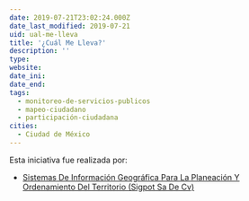 ```yaml
---
date: 2019-07-21T23:02:24.000Z
date_last_modified: 2019-07-21
uid: ual-me-lleva
title: '¿Cuál Me Lleva?'
description: ''
type: 
website: 
date_ini: 
date_end: 
tags:
  - monitoreo-de-servicios-publicos
  - mapeo-ciudadano
  - participación-ciudadana
cities: 
  - Ciudad de México
---
```


Esta iniciativa fue realizada por:

- [Sistemas De Información Geográfica Para La Planeación Y Ordenamiento Del Territorio (Sigpot Sa De Cv)](/organizaciones/sistemas-de-informacion-geografica-para-la-planeacion-y-ordenamiento-del-territorio-sigpot-sa-de-cv)
